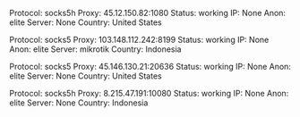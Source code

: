 Protocol: socks5h
Proxy: 45.12.150.82:1080
Status: working
IP: None
Anon: elite
Server: None
Country: United States

Protocol: socks5
Proxy: 103.148.112.242:8199
Status: working
IP: None
Anon: elite
Server: mikrotik
Country: Indonesia

Protocol: socks5
Proxy: 45.146.130.21:20636
Status: working
IP: None
Anon: elite
Server: None
Country: United States

Protocol: socks5h
Proxy: 8.215.47.191:10080
Status: working
IP: None
Anon: elite
Server: None
Country: Indonesia

